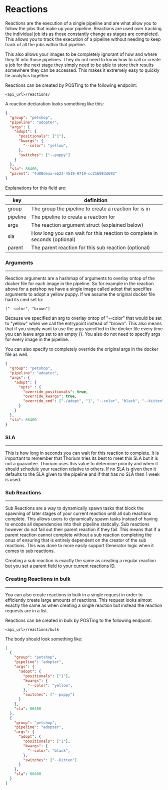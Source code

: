 # Reactions

Reactions are the execution of a single pipeline and are what allow you to
follow the jobs that make up your pipeline. Reactions are used over tracking the 
individual job ids as those constantly change as stages are completed. This 
allows you to track the execution of a pipeline without needing to keep track
of all the jobs within that pipeline.

This also allows your images to be completely ignorant of how and where they
fit into those pipelines. They do not need to know how to call or create a job
for the next stage they simply need to be able to store their results somewhere
they can be accessed. This makes it extremely easy to quickly tie analytics
together.

Reactions can be created by POSTing to the following endpoint:
```
<api_url>/reactions/
```

A reaction declaration looks something like this:
```json
{
  "group": "petshop",
  "pipeline": "adopter",
  "args": {
    "adopt": {
      "positionals": ["1"],
      "kwargs": {
        "--color": "yellow",
      },
      "switches": ["--puppy"]
    }
  },
  "sla": 86400,
  "parent": "4d08deaa-eb23-4519-9719-cc216083d692"
}
```

Explanations for this field are:

| key | definition |
| --- | ---------- |
| group | The group the pipeline to create a reaction for is in |
| pipeline | The pipeline to create a reaction for |
| args | The reaction argument struct (explained below) |
| sla | How long you can wait for this reaction to complete in seconds (optional) |
| parent | The parent reaction for this sub reaction (optional) |

### Arguments
---
Reaction arguments are a hashmap of arguments to overlay ontop of the docker
file for each image in the pipeline. So for example in the reaction above for a
petshop we have a single image called adopt that specifies arguments to adopt a
yellow puppy. If we assume the original docker file had its cmd set to:

```
["--color", "brown"]
```

Because we specified an arg to overlay ontop of "--color" that would be set to
"yellow" when we call the entrypoint instead of "brown". This also means that 
if you simply want to use the args specified in the docker file every time you
can leave args set to an empty {}. You also do not need to specify args for
every image in the pipeline.

You can also specify to completely override the original args in the docker file
as well.

```json
{
  "group": "petshop",
  "pipeline": "adopter",
  "args": {
    "adopt": {
      "opts" : {
        "override_positionals": true,
        "override_kwargs": true,
        "override_cmd": ["./adopt", "1", "--color", "black", "--kitten"]
      }
    }
  },
  "sla": 86400
}
```

### SLA
---
This is how long in seconds you can wait for this reaction to complete. It is
important to remember that Thorium tries its best to meet this SLA but it is not
a guarantee. Thorium uses this value to determine priority and when it should
schedule your reaction relative to others. If no SLA is given then it defaults to
the SLA given to the pipeline and if that has no SLA then 1 week is used.

### Sub Reactions
---

Sub Reactions are a way to dynamically spawn tasks that block the spawning of
later stages of your current reaction until all sub reactions complete. This
allows users to dynamically spawn tasks instead of having to encode all
dependencies into their pipeline statically. Sub reactions however do not fail
out their parent reaction if they fail. This means that if a parent reaction
cannot complete without a sub reaction completing the onus of ensuring that
is entirely dependent on the creator of the sub reactions. This was done to
more easily support Generator logic when it comes to sub reactions.

Creating a sub reaction is exactly the same as creating a regular reaction but
you set a parent field to your current reactions ID.

### Creating Reactions in bulk
---
You can also create reactions in bulk in a single request in order to efficiently
create large amounts of reactions. This request looks almost exactly the same as
when creating a single reaction but instead the reaction requests are in a list.

Reactions can be created in bulk by POSTing to the following endpoint:
```
<api_url>/reactions/bulk
```

The body should look something like:

```json
[
  {
    "group": "petshop",
    "pipeline": "adopter",
    "args": {
      "adopt": {
        "positionals": ["1"],
        "kwargs": {
          "--color": "yellow",
        },
        "switches": ["--puppy"]
      }
    },
    "sla": 86400
  },
  {
    "group": "petshop",
    "pipeline": "adopter",
    "args": {
      "adopt": {
        "positionals": ["1"],
        "kwargs": {
          "--color": "black",
        },
        "switches": ["--kitten"]
      }
    },
    "sla": 86400
  }
]
```
